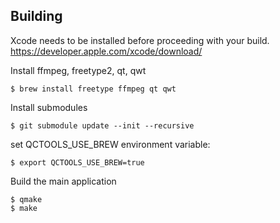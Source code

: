 Building
--------
Xcode needs to be installed before proceeding with your build. https://developer.apple.com/xcode/download/

Install ffmpeg, freetype2, qt, qwt

    $ brew install freetype ffmpeg qt qwt

Install submodules

    $ git submodule update --init --recursive

set QCTOOLS_USE_BREW environment variable:

    $ export QCTOOLS_USE_BREW=true

Build the main application

    $ qmake
    $ make

